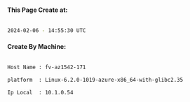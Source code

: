 
   
#### This Page Create at:

```bash

2024-02-06 - 14:55:30 UTC

```

#### Create By Machine:

```bash

Host Name : fv-az1542-171

platform  : Linux-6.2.0-1019-azure-x86_64-with-glibc2.35

Ip Local  : 10.1.0.54

```

